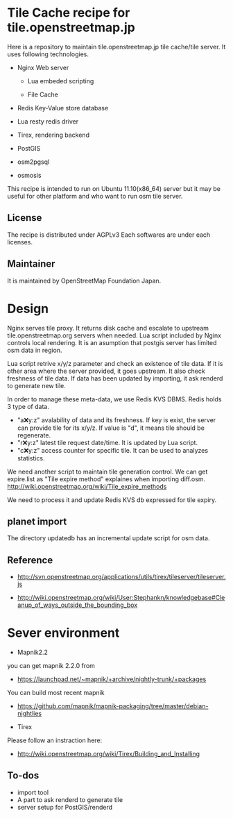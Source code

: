 Tile Cache recipe for tile.openstreetmap.jp
=========

Here is a repository to maintain tile.openstreetmap.jp tile cache/tile server.
It uses following technologies.

- Nginx Web server

  - Lua embeded scripting 

  - File Cache

- Redis Key-Value store database

 - Lua resty redis driver

- Tirex, rendering backend

- PostGIS

- osm2pgsql

- osmosis

This recipe is intended to run on Ubuntu 11.10(x86_64) server but it may be
useful for other platform and who want to run osm tile server.


License
-- 

The recipe is distributed under AGPLv3
Each softwares are  under each licenses.

Maintainer
--

It is maintained by OpenStreetMap Foundation Japan.


Design
==

Nginx serves tile proxy. It returns disk cache and escalate to upstream
tile.openstreetmap.org servers when needed.
Lua script included by Nginx controls local rendering.
It is an asumption that postgis server has limited osm data in region.

Lua script retrive x/y/z parameter and check an existence of 
tile data. If it is other area where the server provided, it goes upstream.
It also check freshness of tile data. If data has been updated by importing,
it ask renderd to generate new tile.

In order to manage these meta-data, we use Redis KVS DBMS.
Redis holds 3 type of data.

- "a:x:y:z" avalability of data and its freshness. If key is exist, the server
 can provide tile for its x/y/z. If value is "d", it means tile should be regenerate.
- "r:x:y:z" latest tile request date/time. It is updated by Lua script.
- "c:x:y:z" access counter for specific tile. It can be used to analyzes 
 statistics.

We need another script to maintain tile generation control.
We can get expire.list as "Tile expire method" explaines when importing diff.osm.
http://wiki.openstreetmap.org/wiki/Tile_expire_methods

We need to process it and update Redis KVS db expressed for tile expiry.

planet import
---

The directory updatedb has an incremental update script for osm data.

Reference
--


- http://svn.openstreetmap.org/applications/utils/tirex/tileserver/tileserver.js

- http://wiki.openstreetmap.org/wiki/User:Stephankn/knowledgebase#Cleanup_of_ways_outside_the_bounding_box

Sever environment
==

* Mapnik2.2

you can get mapnik 2.2.0 from 

- https://launchpad.net/~mapnik/+archive/nightly-trunk/+packages

You can build most recent mapnik

- https://github.com/mapnik/mapnik-packaging/tree/master/debian-nightlies


* Tirex

Please follow an instraction  here:

- http://wiki.openstreetmap.org/wiki/Tirex/Building_and_Installing

To-dos
--

- import tool
- A part to ask renderd to generate tile
- server setup for PostGIS/renderd


 
 
 

